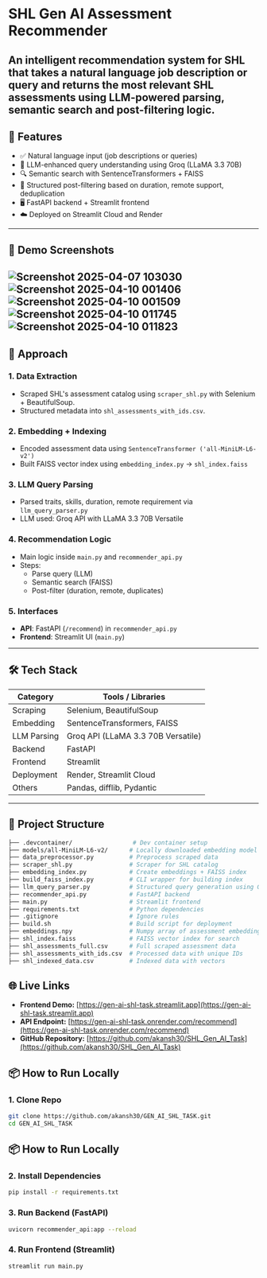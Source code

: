 # SHL Gen AI Assessment Recommender

An intelligent recommendation system for SHL that takes a natural language job description or query and returns the most relevant SHL assessments using LLM-powered parsing, semantic search and post-filtering logic.
---
## 🚀 Features

- ✅ Natural language input (job descriptions or queries)
- 🤖 LLM-enhanced query understanding using Groq (LLaMA 3.3 70B)
- 🔍 Semantic search with SentenceTransformers + FAISS
- 🎯 Structured post-filtering based on duration, remote support, deduplication
- 🖥️ FastAPI backend + Streamlit frontend
- ☁️ Deployed on Streamlit Cloud and Render

---
## 📸 Demo Screenshots

![Screenshot 2025-04-07 103030](https://github.com/user-attachments/assets/72bf99a6-de44-4080-bb5e-9b720d067b62)
![Screenshot 2025-04-10 001406](https://github.com/user-attachments/assets/2147540c-aac7-47b0-a52c-688ae676740e)
![Screenshot 2025-04-10 001509](https://github.com/user-attachments/assets/869f64a9-a14e-43b5-aa31-3148efe528dd)
![Screenshot 2025-04-10 011745](https://github.com/user-attachments/assets/8c16aece-38ca-451c-b181-9effcc37dd9d)
![Screenshot 2025-04-10 011823](https://github.com/user-attachments/assets/1f9e8fa9-89af-4403-aff3-e6070770f28a)
---

## 🧠 Approach

### 1. Data Extraction
- Scraped SHL's assessment catalog using `scraper_shl.py` with Selenium + BeautifulSoup.
- Structured metadata into `shl_assessments_with_ids.csv`.

### 2. Embedding + Indexing
- Encoded assessment data using `SentenceTransformer ('all-MiniLM-L6-v2')`
- Built FAISS vector index using `embedding_index.py` → `shl_index.faiss`

### 3. LLM Query Parsing
- Parsed traits, skills, duration, remote requirement via `llm_query_parser.py`
- LLM used: Groq API with LLaMA 3.3 70B Versatile

### 4. Recommendation Logic
- Main logic inside `main.py` and `recommender_api.py`
- Steps:
  - Parse query (LLM)
  - Semantic search (FAISS)
  - Post-filter (duration, remote, duplicates)

### 5. Interfaces
- **API**: FastAPI (`/recommend`) in `recommender_api.py`
- **Frontend**: Streamlit UI (`main.py`)

---

## 🛠️ Tech Stack

| Category        | Tools / Libraries                      |
|-----------------|-----------------------------------------|
| Scraping        | Selenium, BeautifulSoup                |
| Embedding       | SentenceTransformers, FAISS            |
| LLM Parsing     | Groq API (LLaMA 3.3 70B Versatile)     |
| Backend         | FastAPI                                |
| Frontend        | Streamlit                              |
| Deployment      | Render, Streamlit Cloud                |
| Others          | Pandas, difflib, Pydantic              |

---

## 📁 Project Structure

```bash
├── .devcontainer/                 # Dev container setup
├── models/all-MiniLM-L6-v2/      # Locally downloaded embedding model
├── data_preprocessor.py          # Preprocess scraped data
├── scraper_shl.py                # Scraper for SHL catalog
├── embedding_index.py            # Create embeddings + FAISS index
├── build_faiss_index.py          # CLI wrapper for building index
├── llm_query_parser.py           # Structured query generation using Groq LLM
├── recommender_api.py            # FastAPI backend
├── main.py                       # Streamlit frontend
├── requirements.txt              # Python dependencies
├── .gitignore                    # Ignore rules
├── build.sh                      # Build script for deployment
├── embeddings.npy                # Numpy array of assessment embeddings
├── shl_index.faiss               # FAISS vector index for search
├── shl_assessments_full.csv      # Full scraped assessment data
├── shl_assessments_with_ids.csv  # Processed data with unique IDs
├── shl_indexed_data.csv          # Indexed data with vectors
``` 
## 🌐 Live Links

- **Frontend Demo:** [https://gen-ai-shl-task.streamlit.app](https://gen-ai-shl-task.streamlit.app)  
- **API Endpoint:** [https://gen-ai-shl-task.onrender.com/recommend](https://gen-ai-shl-task.onrender.com/recommend)  
- **GitHub Repository:** [https://github.com/akansh30/SHL_Gen_AI_Task](https://github.com/akansh30/SHL_Gen_AI_Task)

## 📦 How to Run Locally

### 1. Clone Repo
```bash
git clone https://github.com/akansh30/GEN_AI_SHL_TASK.git
cd GEN_AI_SHL_TASK
```
## 📦 How to Run Locally

### 2. Install Dependencies
```bash
pip install -r requirements.txt
```
### 3. Run Backend (FastAPI)
```bash
uvicorn recommender_api:app --reload
```
### 4. Run Frontend (Streamlit)
```bash
streamlit run main.py
```



